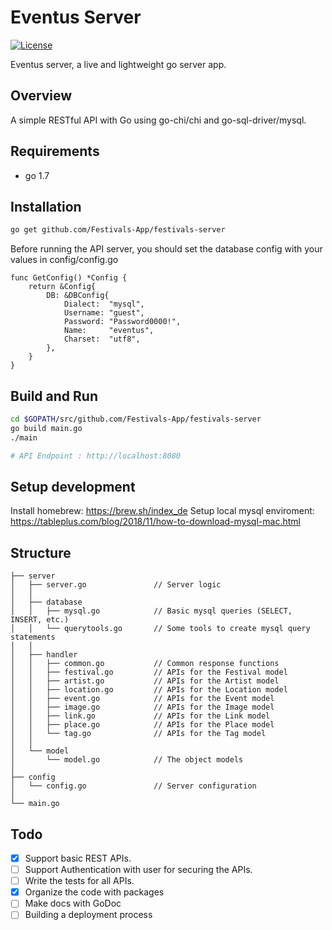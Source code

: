 # Eventus Server

[![License](https://img.shields.io/github/license/festivals-app/festivals-server.svg)](https://github.com/festivals-app/festivals-server)

Eventus server, a live and lightweight go server app.

## Overview

A simple RESTful API with Go using go-chi/chi and go-sql-driver/mysql.

## Requirements

-  go 1.7

## Installation

```bash
go get github.com/Festivals-App/festivals-server
```

Before running the API server, you should set the database config with your values in config/config.go

```
func GetConfig() *Config {
	return &Config{
		DB: &DBConfig{
			Dialect:  "mysql",
			Username: "guest",
			Password: "Password0000!",
			Name:     "eventus",
			Charset:  "utf8",
		},
	}
}
```

## Build and Run
```bash
cd $GOPATH/src/github.com/Festivals-App/festivals-server
go build main.go
./main

# API Endpoint : http://localhost:8080
```

## Setup development

Install homebrew: https://brew.sh/index_de
Setup local mysql enviroment: https://tableplus.com/blog/2018/11/how-to-download-mysql-mac.html

## Structure
```
├── server
│   ├── server.go               // Server logic
│   │     
│   ├── database               
│   │   ├── mysql.go            // Basic mysql queries (SELECT, INSERT, etc.)
│   │   └── querytools.go       // Some tools to create mysql query statements
│   │
│   ├── handler                
│   │   ├── common.go           // Common response functions
│   │   ├── festival.go         // APIs for the Festival model
│   │   ├── artist.go           // APIs for the Artist model
│   │   ├── location.go         // APIs for the Location model
│   │   ├── event.go            // APIs for the Event model
│   │   ├── image.go            // APIs for the Image model
│   │   ├── link.go             // APIs for the Link model
│   │   ├── place.go            // APIs for the Place model
│   │   └── tag.go              // APIs for the Tag model
│   │
│   └── model
│       └── model.go            // The object models
│
├── config
│   └── config.go               // Server configuration
│
└── main.go               
```

## Todo

- [x] Support basic REST APIs.
- [ ] Support Authentication with user for securing the APIs.
- [ ] Write the tests for all APIs.
- [x] Organize the code with packages
- [ ] Make docs with GoDoc
- [ ] Building a deployment process 
